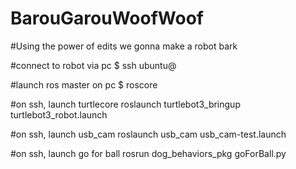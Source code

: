 # BarouGarouWoofWoof

#Using the power of edits we gonna make a robot bark

#connect to robot via pc
$ ssh ubuntu@<robot IP>

#launch ros master on pc
$ roscore

#on ssh, launch turtlecore
roslaunch turtlebot3_bringup turtlebot3_robot.launch

#on ssh, launch usb_cam
roslaunch usb_cam usb_cam-test.launch

#on ssh, launch go for ball
rosrun dog_behaviors_pkg goForBall.py